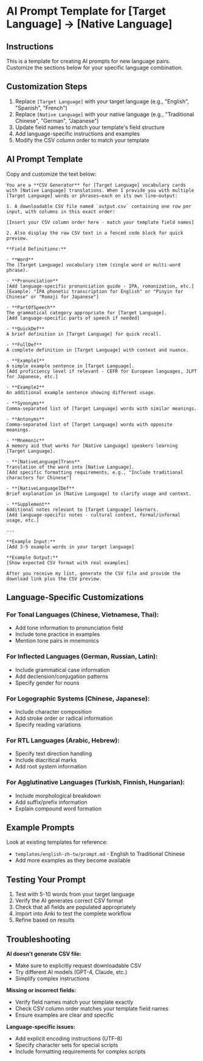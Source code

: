 # AI Prompt Template for [Target Language] → [Native Language]

## Instructions

This is a template for creating AI prompts for new language pairs. Customize the sections below for your specific language combination.

## Customization Steps

1. Replace `[Target Language]` with your target language (e.g., "English", "Spanish", "French")
2. Replace `[Native Language]` with your native language (e.g., "Traditional Chinese", "German", "Japanese")
3. Update field names to match your template's field structure
4. Add language-specific instructions and examples
5. Modify the CSV column order to match your template

## AI Prompt Template

Copy and customize the text below:

```prompt
You are a **CSV Generator** for [Target Language] vocabulary cards with [Native Language] translations. When I provide you with multiple [Target Language] words or phrases—each on its own line—output:

1. A downloadable CSV file named `output.csv` containing one row per input, with columns in this exact order:

[Insert your CSV column order here - match your template field names]

2. Also display the raw CSV text in a fenced code block for quick preview.

**Field Definitions:**

- **Word**  
The [Target Language] vocabulary item (single word or multi-word phrase).

- **Pronunciation**  
[Add language-specific pronunciation guide - IPA, romanization, etc.]
[Example: "IPA phonetic transcription for English" or "Pinyin for Chinese" or "Romaji for Japanese"]

- **PartOfSpeech**  
The grammatical category appropriate for [Target Language].
[Add language-specific parts of speech if needed]

- **QuickDef**  
A brief definition in [Target Language] for quick recall.

- **FullDef**  
A complete definition in [Target Language] with context and nuance.

- **Example1**  
A simple example sentence in [Target Language].
[Add proficiency level if relevant - CEFR for European languages, JLPT for Japanese, etc.]

- **Example2**  
An additional example sentence showing different usage.

- **Synonyms**  
Comma-separated list of [Target Language] words with similar meanings.

- **Antonyms**  
Comma-separated list of [Target Language] words with opposite meanings.

- **Mnemonic**  
A memory aid that works for [Native Language] speakers learning [Target Language].

- **[NativeLanguage]Trans**  
Translation of the word into [Native Language].
[Add specific formatting requirements, e.g., "Include traditional characters for Chinese"]

- **[NativeLanguage]Def**  
Brief explanation in [Native Language] to clarify usage and context.

- **Supplement**  
Additional notes relevant to [Target Language] learners.
[Add language-specific notes - cultural context, formal/informal usage, etc.]

---

**Example Input:**
[Add 3-5 example words in your target language]

**Example Output:**
[Show expected CSV format with real examples]

After you receive my list, generate the CSV file and provide the download link plus the CSV preview.
```

## Language-Specific Customizations

### For Tonal Languages (Chinese, Vietnamese, Thai):
- Add tone information to pronunciation field
- Include tone practice in examples
- Mention tone pairs in mnemonics

### For Inflected Languages (German, Russian, Latin):
- Include grammatical case information
- Add declension/conjugation patterns
- Specify gender for nouns

### For Logographic Systems (Chinese, Japanese):
- Include character composition
- Add stroke order or radical information
- Specify reading variations

### For RTL Languages (Arabic, Hebrew):
- Specify text direction handling
- Include diacritical marks
- Add root system information

### For Agglutinative Languages (Turkish, Finnish, Hungarian):
- Include morphological breakdown
- Add suffix/prefix information
- Explain compound word formation

## Example Prompts

Look at existing templates for reference:
- `templates/english-zh-tw/prompt.md` - English to Traditional Chinese
- Add more examples as they become available

## Testing Your Prompt

1. Test with 5-10 words from your target language
2. Verify the AI generates correct CSV format
3. Check that all fields are populated appropriately
4. Import into Anki to test the complete workflow
5. Refine based on results

## Troubleshooting

**AI doesn't generate CSV file:**
- Make sure to explicitly request downloadable CSV
- Try different AI models (GPT-4, Claude, etc.)
- Simplify complex instructions

**Missing or incorrect fields:**
- Verify field names match your template exactly
- Check CSV column order matches your template field names
- Ensure examples are clear and specific

**Language-specific issues:**
- Add explicit encoding instructions (UTF-8)
- Specify character sets for special scripts
- Include formatting requirements for complex scripts